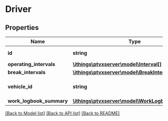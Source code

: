 # Driver

## Properties
Name | Type | Description | Notes
------------ | ------------- | ------------- | -------------
**id** | **string** | ID of the driver. | 
**operating_intervals** | [**\ithings\ptvxserver\model\Interval[]**](Interval.md) |  | [optional] 
**break_intervals** | [**\ithings\ptvxserver\model\BreakInterval[]**](BreakInterval.md) |  | [optional] 
**vehicle_id** | **string** | ID of the driver&#x27;s vehicle. | 
**work_logbook_summary** | [**\ithings\ptvxserver\model\WorkLogbookSummary**](WorkLogbookSummary.md) |  | [optional] 

[[Back to Model list]](../../README.md#documentation-for-models) [[Back to API list]](../../README.md#documentation-for-api-endpoints) [[Back to README]](../../README.md)

